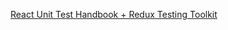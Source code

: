 
[React Unit Test Handbook + Redux Testing Toolkit](https://www.freecodecamp.org/news/how-to-write-unit-tests-in-react-redux)
